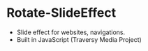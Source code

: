 # Rotate-SlideEffect
- Slide effect for websites, navigations.
- Built in JavaScript (Traversy Media Project)

